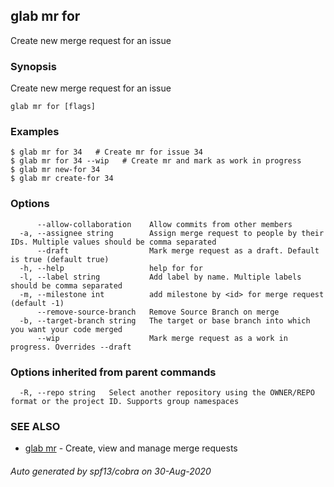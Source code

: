 ## glab mr for

Create new merge request for an issue

### Synopsis

Create new merge request for an issue

```
glab mr for [flags]
```

### Examples

```
$ glab mr for 34   # Create mr for issue 34
$ glab mr for 34 --wip   # Create mr and mark as work in progress
$ glab mr new-for 34
$ glab mr create-for 34

```

### Options

```
      --allow-collaboration    Allow commits from other members
  -a, --assignee string        Assign merge request to people by their IDs. Multiple values should be comma separated 
      --draft                  Mark merge request as a draft. Default is true (default true)
  -h, --help                   help for for
  -l, --label string           Add label by name. Multiple labels should be comma separated
  -m, --milestone int          add milestone by <id> for merge request (default -1)
      --remove-source-branch   Remove Source Branch on merge
  -b, --target-branch string   The target or base branch into which you want your code merged
      --wip                    Mark merge request as a work in progress. Overrides --draft
```

### Options inherited from parent commands

```
  -R, --repo string   Select another repository using the OWNER/REPO format or the project ID. Supports group namespaces
```

### SEE ALSO

* [glab mr](glab_mr.md)	 - Create, view and manage merge requests

###### Auto generated by spf13/cobra on 30-Aug-2020
